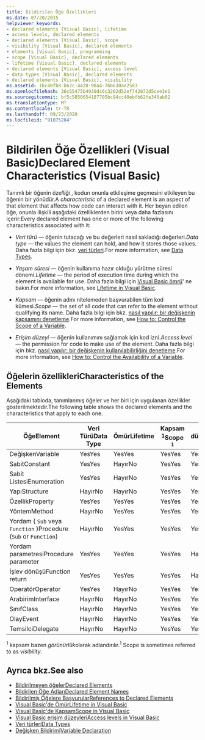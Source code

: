 ```yaml
---
title: Bildirilen Öğe Özellikleri
ms.date: 07/20/2015
helpviewer_keywords:
- declared elements [Visual Basic], lifetime
- access levels, declared elements
- declared elements [Visual Basic], scope
- visibility [Visual Basic], declared elements
- elements [Visual Basic], programming
- scope [Visual Basic], declared elements
- lifetime [Visual Basic], declared elements
- declared elements [Visual Basic], access level
- data types [Visual Basic], declared elements
- declared elements [Visual Basic], visibility
ms.assetid: 1bc40fb8-b67c-4428-90a4-76b630ae2583
ms.openlocfilehash: 36c55475b4930dc6c3202d52ef742072d5cee3e1
ms.sourcegitcommit: bf5c5850654187705bc94cc40ebfb62fe346ab02
ms.translationtype: MT
ms.contentlocale: tr-TR
ms.lasthandoff: 09/23/2020
ms.locfileid: "91075284"
---
```

# <a name="declared-element-characteristics-visual-basic"></a><span data-ttu-id="ffff2-102">Bildirilen Öğe Özellikleri (Visual Basic)</span><span class="sxs-lookup"><span data-stu-id="ffff2-102">Declared Element Characteristics (Visual Basic)</span></span>

<span data-ttu-id="ffff2-103">Tanımlı bir öğenin *özelliği* , kodun onunla etkileşime geçmesini etkileyen bu öğenin bir yönüdür.</span><span class="sxs-lookup"><span data-stu-id="ffff2-103">A *characteristic* of a declared element is an aspect of that element that affects how code can interact with it.</span></span> <span data-ttu-id="ffff2-104">Her beyan edilen öğe, onunla ilişkili aşağıdaki özelliklerden birini veya daha fazlasını içerir:</span><span class="sxs-lookup"><span data-stu-id="ffff2-104">Every declared element has one or more of the following characteristics associated with it:</span></span>  
  
- <span data-ttu-id="ffff2-105">*Veri türü* — öğenin tutacağı ve bu değerleri nasıl sakladığı değerleri.</span><span class="sxs-lookup"><span data-stu-id="ffff2-105">*Data type* — the values the element can hold, and how it stores those values.</span></span> <span data-ttu-id="ffff2-106">Daha fazla bilgi için bkz. [veri türleri](../../../language-reference/data-types/index.md).</span><span class="sxs-lookup"><span data-stu-id="ffff2-106">For more information, see [Data Types](../../../language-reference/data-types/index.md).</span></span>  
  
- <span data-ttu-id="ffff2-107">*Yaşam süresi* — öğenin kullanıma hazır olduğu yürütme süresi dönemi.</span><span class="sxs-lookup"><span data-stu-id="ffff2-107">*Lifetime* — the period of execution time during which the element is available for use.</span></span> <span data-ttu-id="ffff2-108">Daha fazla bilgi için [Visual Basic ömrü](lifetime.md)' ne bakın.</span><span class="sxs-lookup"><span data-stu-id="ffff2-108">For more information, see [Lifetime in Visual Basic](lifetime.md).</span></span>  
  
- <span data-ttu-id="ffff2-109">*Kapsam* — öğenin adını nitelemeden başvurabilen tüm kod kümesi.</span><span class="sxs-lookup"><span data-stu-id="ffff2-109">*Scope* — the set of all code that can refer to the element without qualifying its name.</span></span> <span data-ttu-id="ffff2-110">Daha fazla bilgi için bkz. [nasıl yapılır: bir değişkenin kapsamını denetleme](how-to-control-the-scope-of-a-variable.md).</span><span class="sxs-lookup"><span data-stu-id="ffff2-110">For more information, see [How to: Control the Scope of a Variable](how-to-control-the-scope-of-a-variable.md).</span></span>  
  
- <span data-ttu-id="ffff2-111">*Erişim düzeyi* — öğenin kullanımını sağlamak için kod izni.</span><span class="sxs-lookup"><span data-stu-id="ffff2-111">*Access level* — the permission for code to make use of the element.</span></span> <span data-ttu-id="ffff2-112">Daha fazla bilgi için bkz. [nasıl yapılır: bir değişkenin kullanılabilirliğini denetleme](how-to-control-the-availability-of-a-variable.md).</span><span class="sxs-lookup"><span data-stu-id="ffff2-112">For more information, see [How to: Control the Availability of a Variable](how-to-control-the-availability-of-a-variable.md).</span></span>  
  
## <a name="characteristics-of-the-elements"></a><span data-ttu-id="ffff2-113">Öğelerin özellikleri</span><span class="sxs-lookup"><span data-stu-id="ffff2-113">Characteristics of the Elements</span></span>  

 <span data-ttu-id="ffff2-114">Aşağıdaki tabloda, tanımlanmış öğeler ve her biri için uygulanan özellikler gösterilmektedir.</span><span class="sxs-lookup"><span data-stu-id="ffff2-114">The following table shows the declared elements and the characteristics that apply to each one.</span></span>  
  
|<span data-ttu-id="ffff2-115">Öğe</span><span class="sxs-lookup"><span data-stu-id="ffff2-115">Element</span></span>|<span data-ttu-id="ffff2-116">Veri Türü</span><span class="sxs-lookup"><span data-stu-id="ffff2-116">Data Type</span></span>|<span data-ttu-id="ffff2-117">Ömür</span><span class="sxs-lookup"><span data-stu-id="ffff2-117">Lifetime</span></span>|<span data-ttu-id="ffff2-118">Kapsam <sup>1</sup></span><span class="sxs-lookup"><span data-stu-id="ffff2-118">Scope <sup>1</sup></span></span>|<span data-ttu-id="ffff2-119">Erişim düzeyi</span><span class="sxs-lookup"><span data-stu-id="ffff2-119">Access Level</span></span>|  
|-------------|---------------|--------------|------------------------|------------------|  
|<span data-ttu-id="ffff2-120">Değişken</span><span class="sxs-lookup"><span data-stu-id="ffff2-120">Variable</span></span>|<span data-ttu-id="ffff2-121">Yes</span><span class="sxs-lookup"><span data-stu-id="ffff2-121">Yes</span></span>|<span data-ttu-id="ffff2-122">Yes</span><span class="sxs-lookup"><span data-stu-id="ffff2-122">Yes</span></span>|<span data-ttu-id="ffff2-123">Yes</span><span class="sxs-lookup"><span data-stu-id="ffff2-123">Yes</span></span>|<span data-ttu-id="ffff2-124">Yes</span><span class="sxs-lookup"><span data-stu-id="ffff2-124">Yes</span></span>|  
|<span data-ttu-id="ffff2-125">Sabit</span><span class="sxs-lookup"><span data-stu-id="ffff2-125">Constant</span></span>|<span data-ttu-id="ffff2-126">Yes</span><span class="sxs-lookup"><span data-stu-id="ffff2-126">Yes</span></span>|<span data-ttu-id="ffff2-127">Hayır</span><span class="sxs-lookup"><span data-stu-id="ffff2-127">No</span></span>|<span data-ttu-id="ffff2-128">Yes</span><span class="sxs-lookup"><span data-stu-id="ffff2-128">Yes</span></span>|<span data-ttu-id="ffff2-129">Yes</span><span class="sxs-lookup"><span data-stu-id="ffff2-129">Yes</span></span>|  
|<span data-ttu-id="ffff2-130">Sabit Listesi</span><span class="sxs-lookup"><span data-stu-id="ffff2-130">Enumeration</span></span>|<span data-ttu-id="ffff2-131">Yes</span><span class="sxs-lookup"><span data-stu-id="ffff2-131">Yes</span></span>|<span data-ttu-id="ffff2-132">Hayır</span><span class="sxs-lookup"><span data-stu-id="ffff2-132">No</span></span>|<span data-ttu-id="ffff2-133">Yes</span><span class="sxs-lookup"><span data-stu-id="ffff2-133">Yes</span></span>|<span data-ttu-id="ffff2-134">Yes</span><span class="sxs-lookup"><span data-stu-id="ffff2-134">Yes</span></span>|  
|<span data-ttu-id="ffff2-135">Yapı</span><span class="sxs-lookup"><span data-stu-id="ffff2-135">Structure</span></span>|<span data-ttu-id="ffff2-136">Hayır</span><span class="sxs-lookup"><span data-stu-id="ffff2-136">No</span></span>|<span data-ttu-id="ffff2-137">Hayır</span><span class="sxs-lookup"><span data-stu-id="ffff2-137">No</span></span>|<span data-ttu-id="ffff2-138">Yes</span><span class="sxs-lookup"><span data-stu-id="ffff2-138">Yes</span></span>|<span data-ttu-id="ffff2-139">Yes</span><span class="sxs-lookup"><span data-stu-id="ffff2-139">Yes</span></span>|  
|<span data-ttu-id="ffff2-140">Özellik</span><span class="sxs-lookup"><span data-stu-id="ffff2-140">Property</span></span>|<span data-ttu-id="ffff2-141">Yes</span><span class="sxs-lookup"><span data-stu-id="ffff2-141">Yes</span></span>|<span data-ttu-id="ffff2-142">Yes</span><span class="sxs-lookup"><span data-stu-id="ffff2-142">Yes</span></span>|<span data-ttu-id="ffff2-143">Yes</span><span class="sxs-lookup"><span data-stu-id="ffff2-143">Yes</span></span>|<span data-ttu-id="ffff2-144">Yes</span><span class="sxs-lookup"><span data-stu-id="ffff2-144">Yes</span></span>|  
|<span data-ttu-id="ffff2-145">Yöntem</span><span class="sxs-lookup"><span data-stu-id="ffff2-145">Method</span></span>|<span data-ttu-id="ffff2-146">Hayır</span><span class="sxs-lookup"><span data-stu-id="ffff2-146">No</span></span>|<span data-ttu-id="ffff2-147">Yes</span><span class="sxs-lookup"><span data-stu-id="ffff2-147">Yes</span></span>|<span data-ttu-id="ffff2-148">Yes</span><span class="sxs-lookup"><span data-stu-id="ffff2-148">Yes</span></span>|<span data-ttu-id="ffff2-149">Yes</span><span class="sxs-lookup"><span data-stu-id="ffff2-149">Yes</span></span>|  
|<span data-ttu-id="ffff2-150">Yordam ( `Sub` veya `Function` )</span><span class="sxs-lookup"><span data-stu-id="ffff2-150">Procedure (`Sub` or `Function`)</span></span>|<span data-ttu-id="ffff2-151">Hayır</span><span class="sxs-lookup"><span data-stu-id="ffff2-151">No</span></span>|<span data-ttu-id="ffff2-152">Yes</span><span class="sxs-lookup"><span data-stu-id="ffff2-152">Yes</span></span>|<span data-ttu-id="ffff2-153">Yes</span><span class="sxs-lookup"><span data-stu-id="ffff2-153">Yes</span></span>|<span data-ttu-id="ffff2-154">Yes</span><span class="sxs-lookup"><span data-stu-id="ffff2-154">Yes</span></span>|  
|<span data-ttu-id="ffff2-155">Yordam parametresi</span><span class="sxs-lookup"><span data-stu-id="ffff2-155">Procedure parameter</span></span>|<span data-ttu-id="ffff2-156">Yes</span><span class="sxs-lookup"><span data-stu-id="ffff2-156">Yes</span></span>|<span data-ttu-id="ffff2-157">Yes</span><span class="sxs-lookup"><span data-stu-id="ffff2-157">Yes</span></span>|<span data-ttu-id="ffff2-158">Yes</span><span class="sxs-lookup"><span data-stu-id="ffff2-158">Yes</span></span>|<span data-ttu-id="ffff2-159">Hayır</span><span class="sxs-lookup"><span data-stu-id="ffff2-159">No</span></span>|  
|<span data-ttu-id="ffff2-160">İşlev dönüşü</span><span class="sxs-lookup"><span data-stu-id="ffff2-160">Function return</span></span>|<span data-ttu-id="ffff2-161">Yes</span><span class="sxs-lookup"><span data-stu-id="ffff2-161">Yes</span></span>|<span data-ttu-id="ffff2-162">Yes</span><span class="sxs-lookup"><span data-stu-id="ffff2-162">Yes</span></span>|<span data-ttu-id="ffff2-163">Yes</span><span class="sxs-lookup"><span data-stu-id="ffff2-163">Yes</span></span>|<span data-ttu-id="ffff2-164">Hayır</span><span class="sxs-lookup"><span data-stu-id="ffff2-164">No</span></span>|  
|<span data-ttu-id="ffff2-165">Operatör</span><span class="sxs-lookup"><span data-stu-id="ffff2-165">Operator</span></span>|<span data-ttu-id="ffff2-166">Yes</span><span class="sxs-lookup"><span data-stu-id="ffff2-166">Yes</span></span>|<span data-ttu-id="ffff2-167">Hayır</span><span class="sxs-lookup"><span data-stu-id="ffff2-167">No</span></span>|<span data-ttu-id="ffff2-168">Yes</span><span class="sxs-lookup"><span data-stu-id="ffff2-168">Yes</span></span>|<span data-ttu-id="ffff2-169">Yes</span><span class="sxs-lookup"><span data-stu-id="ffff2-169">Yes</span></span>|  
|<span data-ttu-id="ffff2-170">Arabirim</span><span class="sxs-lookup"><span data-stu-id="ffff2-170">Interface</span></span>|<span data-ttu-id="ffff2-171">Hayır</span><span class="sxs-lookup"><span data-stu-id="ffff2-171">No</span></span>|<span data-ttu-id="ffff2-172">Hayır</span><span class="sxs-lookup"><span data-stu-id="ffff2-172">No</span></span>|<span data-ttu-id="ffff2-173">Yes</span><span class="sxs-lookup"><span data-stu-id="ffff2-173">Yes</span></span>|<span data-ttu-id="ffff2-174">Yes</span><span class="sxs-lookup"><span data-stu-id="ffff2-174">Yes</span></span>|  
|<span data-ttu-id="ffff2-175">Sınıf</span><span class="sxs-lookup"><span data-stu-id="ffff2-175">Class</span></span>|<span data-ttu-id="ffff2-176">Hayır</span><span class="sxs-lookup"><span data-stu-id="ffff2-176">No</span></span>|<span data-ttu-id="ffff2-177">Hayır</span><span class="sxs-lookup"><span data-stu-id="ffff2-177">No</span></span>|<span data-ttu-id="ffff2-178">Yes</span><span class="sxs-lookup"><span data-stu-id="ffff2-178">Yes</span></span>|<span data-ttu-id="ffff2-179">Yes</span><span class="sxs-lookup"><span data-stu-id="ffff2-179">Yes</span></span>|  
|<span data-ttu-id="ffff2-180">Olay</span><span class="sxs-lookup"><span data-stu-id="ffff2-180">Event</span></span>|<span data-ttu-id="ffff2-181">Hayır</span><span class="sxs-lookup"><span data-stu-id="ffff2-181">No</span></span>|<span data-ttu-id="ffff2-182">Hayır</span><span class="sxs-lookup"><span data-stu-id="ffff2-182">No</span></span>|<span data-ttu-id="ffff2-183">Yes</span><span class="sxs-lookup"><span data-stu-id="ffff2-183">Yes</span></span>|<span data-ttu-id="ffff2-184">Yes</span><span class="sxs-lookup"><span data-stu-id="ffff2-184">Yes</span></span>|  
|<span data-ttu-id="ffff2-185">Temsilci</span><span class="sxs-lookup"><span data-stu-id="ffff2-185">Delegate</span></span>|<span data-ttu-id="ffff2-186">Hayır</span><span class="sxs-lookup"><span data-stu-id="ffff2-186">No</span></span>|<span data-ttu-id="ffff2-187">Hayır</span><span class="sxs-lookup"><span data-stu-id="ffff2-187">No</span></span>|<span data-ttu-id="ffff2-188">Yes</span><span class="sxs-lookup"><span data-stu-id="ffff2-188">Yes</span></span>|<span data-ttu-id="ffff2-189">Yes</span><span class="sxs-lookup"><span data-stu-id="ffff2-189">Yes</span></span>|  
  
 <span data-ttu-id="ffff2-190"><sup>1</sup> kapsam bazen *görünürlük*olarak adlandırılır.</span><span class="sxs-lookup"><span data-stu-id="ffff2-190"><sup>1</sup> Scope is sometimes referred to as *visibility*.</span></span>  
  
## <a name="see-also"></a><span data-ttu-id="ffff2-191">Ayrıca bkz.</span><span class="sxs-lookup"><span data-stu-id="ffff2-191">See also</span></span>

- [<span data-ttu-id="ffff2-192">Bildirilmeyen öğeler</span><span class="sxs-lookup"><span data-stu-id="ffff2-192">Declared Elements</span></span>](index.md)
- [<span data-ttu-id="ffff2-193">Bildirilen Öğe Adları</span><span class="sxs-lookup"><span data-stu-id="ffff2-193">Declared Element Names</span></span>](declared-element-names.md)
- [<span data-ttu-id="ffff2-194">Bildirilmiş Öğelere Başvurular</span><span class="sxs-lookup"><span data-stu-id="ffff2-194">References to Declared Elements</span></span>](references-to-declared-elements.md)
- [<span data-ttu-id="ffff2-195">Visual Basic'de Ömür</span><span class="sxs-lookup"><span data-stu-id="ffff2-195">Lifetime in Visual Basic</span></span>](lifetime.md)
- [<span data-ttu-id="ffff2-196">Visual Basic'de Kapsam</span><span class="sxs-lookup"><span data-stu-id="ffff2-196">Scope in Visual Basic</span></span>](scope.md)
- [<span data-ttu-id="ffff2-197">Visual Basic erişim düzeyleri</span><span class="sxs-lookup"><span data-stu-id="ffff2-197">Access levels in Visual Basic</span></span>](access-levels.md)
- [<span data-ttu-id="ffff2-198">Veri türleri</span><span class="sxs-lookup"><span data-stu-id="ffff2-198">Data Types</span></span>](../data-types/index.md)
- [<span data-ttu-id="ffff2-199">Değişken Bildirimi</span><span class="sxs-lookup"><span data-stu-id="ffff2-199">Variable Declaration</span></span>](../variables/variable-declaration.md)
